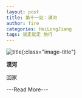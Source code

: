 ```yaml
---
layout: post
title: 第十一站：漠河
author: fire
categories: HeiLongJiang 
tags: 说走就走 旅行
---
```


![title](https://image.sideproject.cn/title/title_135.jpg){:class="image-title"}

**漠河**

回家


---Read More---
